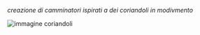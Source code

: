 _creazione di camminatori ispirati a dei coriandoli in modivmento_

![immagine coriandoli](https://raw.githubusercontent.com/peterbaru/archive/master/peterbaru/Esercizi/camminatoriindipendenti/camminatoriindipendenti%20coriandoli/img%20coriandoli.png)
